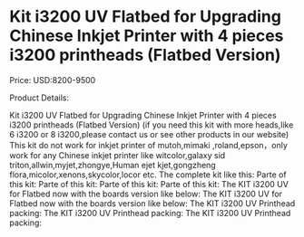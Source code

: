 # Kit i3200 UV Flatbed for Upgrading Chinese Inkjet Printer with 4 pieces i3200 printheads (Flatbed Version)

Price: USD:8200-9500

Product Details:

Kit i3200 UV Flatbed for Upgrading Chinese Inkjet Printer with 4 pieces i3200 printheads (Flatbed Version)
(if you need this kit with more heads,like 6 i3200 or 8 i3200,please contact us or see other products in our website)
This kit do not work for inkjet printer of mutoh,mimaki ,roland,epson，only work for any Chinese inkjet printer like witcolor,galaxy sid triton,allwin,myjet,zhongye,Human ejet kjet,gongzheng flora,micolor,xenons,skycolor,locor etc.
The complete kit like this:
Parte of this kit:
Parte of this kit:
Parte of this kit:
Parte of this kit:
The KIT i3200 UV for Flatbed now with the boards version like below:
The KIT i3200 UV for Flatbed now with the boards version like below:
The KIT i3200 UV Printhead packing:
The KIT i3200 UV Printhead packing:
The KIT i3200 UV Printhead packing: